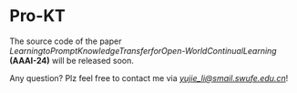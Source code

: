 # Pro-KT
The source code of the paper *LearningtoPromptKnowledgeTransferforOpen-WorldContinualLearning* **(AAAI-24)** will be released soon.

Any question? Plz feel free to contact me via *yujie_li@smail.swufe.edu.cn*!
